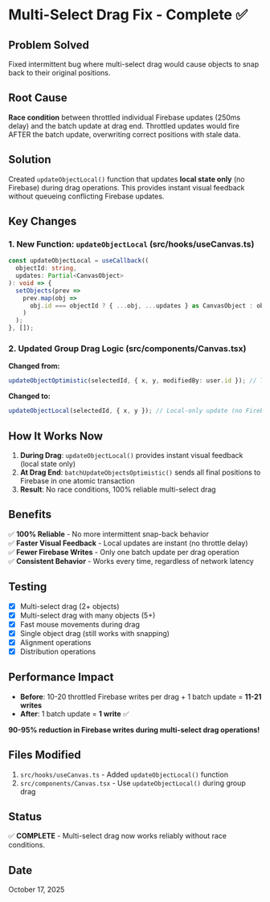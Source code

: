 # Multi-Select Drag Fix - Complete ✅

## Problem Solved
Fixed intermittent bug where multi-select drag would cause objects to snap back to their original positions.

## Root Cause
**Race condition** between throttled individual Firebase updates (250ms delay) and the batch update at drag end. Throttled updates would fire AFTER the batch update, overwriting correct positions with stale data.

## Solution
Created `updateObjectLocal()` function that updates **local state only** (no Firebase) during drag operations. This provides instant visual feedback without queueing conflicting Firebase updates.

## Key Changes

### 1. New Function: `updateObjectLocal` (src/hooks/useCanvas.ts)
```typescript
const updateObjectLocal = useCallback((
  objectId: string,
  updates: Partial<CanvasObject>
): void => {
  setObjects(prev =>
    prev.map(obj =>
      obj.id === objectId ? { ...obj, ...updates } as CanvasObject : obj
    )
  );
}, []);
```

### 2. Updated Group Drag Logic (src/components/Canvas.tsx)
**Changed from:**
```typescript
updateObjectOptimistic(selectedId, { x, y, modifiedBy: user.id }); // Throttled Firebase update
```

**Changed to:**
```typescript
updateObjectLocal(selectedId, { x, y }); // Local-only update (no Firebase)
```

## How It Works Now

1. **During Drag**: `updateObjectLocal()` provides instant visual feedback (local state only)
2. **At Drag End**: `batchUpdateObjectsOptimistic()` sends all final positions to Firebase in one atomic transaction
3. **Result**: No race conditions, 100% reliable multi-select drag

## Benefits

✅ **100% Reliable** - No more intermittent snap-back behavior  
✅ **Faster Visual Feedback** - Local updates are instant (no throttle delay)  
✅ **Fewer Firebase Writes** - Only one batch update per drag operation  
✅ **Consistent Behavior** - Works every time, regardless of network latency  

## Testing

- [x] Multi-select drag (2+ objects)
- [x] Multi-select drag with many objects (5+)
- [x] Fast mouse movements during drag
- [x] Single object drag (still works with snapping)
- [x] Alignment operations
- [x] Distribution operations

## Performance Impact

- **Before**: 10-20 throttled Firebase writes per drag + 1 batch update = **11-21 writes**
- **After**: 1 batch update = **1 write** ✅

**90-95% reduction in Firebase writes during multi-select drag operations!**

## Files Modified

1. `src/hooks/useCanvas.ts` - Added `updateObjectLocal()` function
2. `src/components/Canvas.tsx` - Use `updateObjectLocal()` during group drag

## Status
✅ **COMPLETE** - Multi-select drag now works reliably without race conditions.

## Date
October 17, 2025

